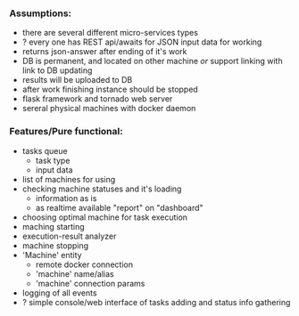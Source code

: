 ### Assumptions:
* there are several different micro-services types
* ? every one has REST api/awaits for JSON input data for working
* returns json-answer after ending of it's work
* DB is permanent, and located on other machine _or_ support linking with link to DB updating
* results will be uploaded to DB
* after work finishing instance should be stopped
* flask framework and tornado web server
* sereral physical machines with docker daemon


### Features/Pure functional:
* tasks queue
    * task type
    * input data
* list of machines for using
* checking machine statuses and it's loading
    * information as is
    * as realtime available "report" on "dashboard"
* choosing optimal machine for task execution
* maching starting 
* execution-result analyzer
* machine stopping
* 'Machine' entity
    * remote docker connection
    * 'machine' name/alias
    * 'machine' connection params
* logging of all events
* ? simple console/web interface of tasks adding and status info gathering